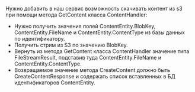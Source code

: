 ﻿Нужно добавить в наш сервис возможность скачивать контент из s3 при помощи метода GetContent класса ContentHandler:
* Нужно получить значения полей ContentEntity.BlobKey, ContentEntity.FileName и ContentEntity.ContentType из базы данных по идентификатору.
* Получить стрим из S3 по значению BlobKey.
* Вернуть из метода GetContent класса ContentHandler значение типа FileStreamResult, подставив туда ContentEntity.FileName и ContentEntity.ContentType.
* Возвращаемое значение метода CreateContent должно быть CreateContentResponse и содержать список вставленных в БД идентификаторов ContentEntity.